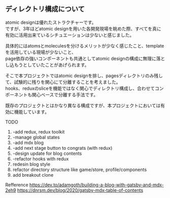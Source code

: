 ## ディレクトリ構成について

atomic designは優れたストラクチャーです。  
ですが、3年ほどatomic designを用いた各開発現場を眺めた際、すべてを真に有効に活用出来ているシチュエーションは少ないと感じました。  
  
具体的にはatomsとmoleculesを分けるメリットが少なく感じたこと、templateを活用している現場が少ないこと、  
page依存の強いコンポーネントも共通としてatomic designの構成に無理に落とし込もうとしていたことがあげられます。  
  
そこで本プロジェクトではatomic designを排し、pagesディレクトリのみ残して、試験的に残りを関心にて分離することを考えました。  
hooks、reduxのsliceを機能ではなく関心でディレクトリ構成し、合わせてコンポーネントも関心ベースで分離する手法です。  
  
既存のプロジェクトとはかなり異なる構成ですが、本プロジェクトにおいては有効に機能しています。










TODO
1. -add redux, redux toolkit
2. -manage global states
3. -add mdx blog
4. -add next stage button to congrats (with redux)
5. -design update for blog contents
6. -refactor hooks with redux
7. redesin blog style
8. refactor directory structure like game/store, profile/components
9. add breakout clone


Refference
https://dev.to/adamgoth/building-a-blog-with-gatsby-and-mdx-2eh9
https://dnrsm.dev/blog/2020/gatsby-mdx-table-of-contents



<!-- 
<p align="center">
  <a href="https://www.gatsbyjs.com/?utm_source=starter&utm_medium=readme&utm_campaign=minimal-starter">
    <img alt="Gatsby" src="https://www.gatsbyjs.com/Gatsby-Monogram.svg" width="60" />
  </a>
</p>
<h1 align="center">
  Gatsby minimal starter
</h1>

## 🚀 Quick start

1.  **Create a Gatsby site.**

    Use the Gatsby CLI to create a new site, specifying the minimal starter.

    ```shell
    # create a new Gatsby site using the minimal starter
    npm init gatsby
    ```

2.  **Start developing.**

    Navigate into your new site’s directory and start it up.

    ```shell
    cd my-gatsby-site/
    npm run develop
    ```

3.  **Open the code and start customizing!**

    Your site is now running at http://localhost:8000!

    Edit `src/pages/index.js` to see your site update in real-time!

4.  **Learn more**

    - [Documentation](https://www.gatsbyjs.com/docs/?utm_source=starter&utm_medium=readme&utm_campaign=minimal-starter)

    - [Tutorials](https://www.gatsbyjs.com/tutorial/?utm_source=starter&utm_medium=readme&utm_campaign=minimal-starter)

    - [Guides](https://www.gatsbyjs.com/tutorial/?utm_source=starter&utm_medium=readme&utm_campaign=minimal-starter)

    - [API Reference](https://www.gatsbyjs.com/docs/api-reference/?utm_source=starter&utm_medium=readme&utm_campaign=minimal-starter)

    - [Plugin Library](https://www.gatsbyjs.com/plugins?utm_source=starter&utm_medium=readme&utm_campaign=minimal-starter)

    - [Cheat Sheet](https://www.gatsbyjs.com/docs/cheat-sheet/?utm_source=starter&utm_medium=readme&utm_campaign=minimal-starter)

## 🚀 Quick start (Gatsby Cloud)

Deploy this starter with one click on [Gatsby Cloud](https://www.gatsbyjs.com/cloud/):

[<img src="https://www.gatsbyjs.com/deploynow.svg" alt="Deploy to Gatsby Cloud">](https://www.gatsbyjs.com/dashboard/deploynow?url=https://github.com/gatsbyjs/gatsby-starter-minimal) -->
